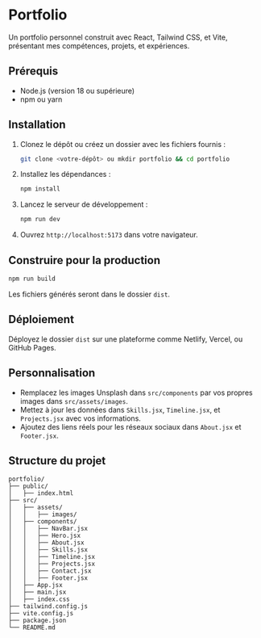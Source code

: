 # Portfolio

Un portfolio personnel construit avec React, Tailwind CSS, et Vite, présentant mes compétences, projets, et expériences.

## Prérequis
- Node.js (version 18 ou supérieure)
- npm ou yarn

## Installation
1. Clonez le dépôt ou créez un dossier avec les fichiers fournis :
   ```bash
   git clone <votre-dépôt> ou mkdir portfolio && cd portfolio
   ```
2. Installez les dépendances :
   ```bash
   npm install
   ```
3. Lancez le serveur de développement :
   ```bash
   npm run dev
   ```
4. Ouvrez `http://localhost:5173` dans votre navigateur.

## Construire pour la production
```bash
npm run build
```
Les fichiers générés seront dans le dossier `dist`.

## Déploiement
Déployez le dossier `dist` sur une plateforme comme Netlify, Vercel, ou GitHub Pages.

## Personnalisation
- Remplacez les images Unsplash dans `src/components` par vos propres images dans `src/assets/images`.
- Mettez à jour les données dans `Skills.jsx`, `Timeline.jsx`, et `Projects.jsx` avec vos informations.
- Ajoutez des liens réels pour les réseaux sociaux dans `About.jsx` et `Footer.jsx`.

## Structure du projet
```
portfolio/
├── public/
│   ├── index.html
├── src/
│   ├── assets/
│   │   ├── images/
│   ├── components/
│   │   ├── NavBar.jsx
│   │   ├── Hero.jsx
│   │   ├── About.jsx
│   │   ├── Skills.jsx
│   │   ├── Timeline.jsx
│   │   ├── Projects.jsx
│   │   ├── Contact.jsx
│   │   ├── Footer.jsx
│   ├── App.jsx
│   ├── main.jsx
│   ├── index.css
├── tailwind.config.js
├── vite.config.js
├── package.json
└── README.md
```
